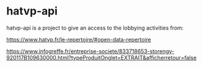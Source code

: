 # hatvp-api

hatvp-api is a project to give an access to the lobbying activities from:

https://www.hatvp.fr/le-repertoire/#open-data-repertoire

https://www.infogreffe.fr/entreprise-societe/833718653-storengy-920117B109630000.html?typeProduitOnglet=EXTRAIT&afficherretour=false